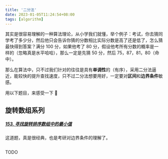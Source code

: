 ```yaml
---
title: '二分法'
date: 2023-01-05T11:24:54+08:00
tags: [algorithm]
---
```


其实是很容易理解的一种算法理论，从小学我们就懂，举个例子：考试，你去猜同学考了多少分，然后他只会告诉你猜的分数相比实际分数是高了还是低了，怎么猜最快得到答案？满分 100 分，如果他考了 80 分，假设他考所有分数的概率是一样的（忽略真是水平哈哈），那么一定是先猜 50 分，然后 75，87，81，80（命中）。

那么在算法中，只不过我们针对的往往是具有**单调性**的（有序），采用二分法逼近，能较快的提升查找速度，只不过二分法想要用好，一定要对**区间**和**边界条件**敏感。

用以下题目，来感受一下 👻

## 旋转数组系列

##### [153. 寻找旋转排序数组中的最小值](https://leetcode.cn/problems/find-minimum-in-rotated-sorted-array/description/)

这道题，真是很经典，也是考研对边界条件的理解了。

```JavaScript

```

TODO
